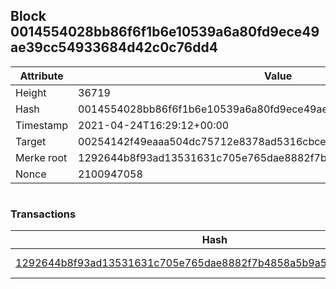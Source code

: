 ## Block 0014554028bb86f6f1b6e10539a6a80fd9ece49ae39cc54933684d42c0c76dd4

Attribute | Value
--- | ---
Height | 36719
Hash | 0014554028bb86f6f1b6e10539a6a80fd9ece49ae39cc54933684d42c0c76dd4
Timestamp | 2021-04-24T16:29:12+00:00
Target | 00254142f49eaaa504dc75712e8378ad5316cbcead634704b3734b6271167cc4
Merke root | 1292644b8f93ad13531631c705e765dae8882f7b4858a5b9a5aba9d455d1111a
Nonce | 2100947058

```

```

### Transactions

Hash | Amount
--- | ---
[1292644b8f93ad13531631c705e765dae8882f7b4858a5b9a5aba9d455d1111a](1292644b8f93ad13531631c705e765dae8882f7b4858a5b9a5aba9d455d1111a.md) | 10.00000000 SKEPTI 
